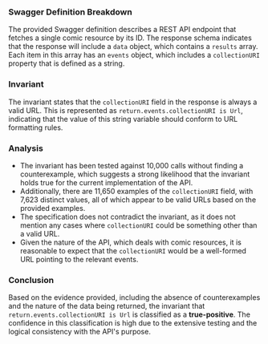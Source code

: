 ### Swagger Definition Breakdown
The provided Swagger definition describes a REST API endpoint that fetches a single comic resource by its ID. The response schema indicates that the response will include a `data` object, which contains a `results` array. Each item in this array has an `events` object, which includes a `collectionURI` property that is defined as a string. 

### Invariant
The invariant states that the `collectionURI` field in the response is always a valid URL. This is represented as `return.events.collectionURI is Url`, indicating that the value of this string variable should conform to URL formatting rules. 

### Analysis
- The invariant has been tested against 10,000 calls without finding a counterexample, which suggests a strong likelihood that the invariant holds true for the current implementation of the API.
- Additionally, there are 11,650 examples of the `collectionURI` field, with 7,623 distinct values, all of which appear to be valid URLs based on the provided examples.
- The specification does not contradict the invariant, as it does not mention any cases where `collectionURI` could be something other than a valid URL.
- Given the nature of the API, which deals with comic resources, it is reasonable to expect that the `collectionURI` would be a well-formed URL pointing to the relevant events.

### Conclusion
Based on the evidence provided, including the absence of counterexamples and the nature of the data being returned, the invariant that `return.events.collectionURI is Url` is classified as a **true-positive**. The confidence in this classification is high due to the extensive testing and the logical consistency with the API's purpose.
